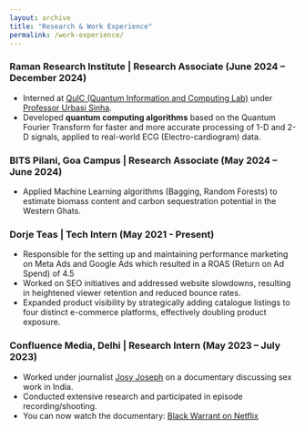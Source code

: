 ```yaml
---
layout: archive
title: "Research & Work Experience"
permalink: /work-experience/
---
```


### Raman Research Institute | Research Associate (June 2024 – December 2024)
- Interned at [QuIC (Quantum Information and Computing Lab)](https://wwws.rri.res.in/quic/) under [Professor Urbasi Sinha](https://en.wikipedia.org/wiki/Urbasi_Sinha).
- Developed **quantum computing algorithms** based on the Quantum Fourier Transform for faster and more accurate processing of 1-D and 2-D signals, applied to real-world ECG (Electro-cardiogram) data.

### BITS Pilani, Goa Campus | Research Associate (May 2024 – June 2024)
- Applied Machine Learning algorithms (Bagging, Random Forests) to estimate biomass content and carbon sequestration potential in the Western Ghats.

### Dorje Teas | Tech Intern (May 2021 - Present)
- Responsible for the setting up and maintaining performance marketing on Meta Ads and Google Ads which resulted in a ROAS (Return on Ad Spend) of 4.5
- Worked on SEO initiatives and addressed website slowdowns, resulting in heightened viewer retention and reduced bounce rates.  
- Expanded product visibility by strategically adding catalogue listings to four distinct e-commerce platforms, effectively doubling product exposure.

### Confluence Media, Delhi | Research Intern (May 2023 – July 2023)
- Worked under journalist [Josy Joseph](https://en.wikipedia.org/wiki/Josy_Joseph) on a documentary discussing sex work in India.
- Conducted extensive research and participated in episode recording/shooting.
- You can now watch the documentary: [Black Warrant on Netflix](https://www.netflix.com/title/81971071)
